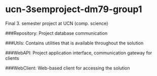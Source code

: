 ucn-3semproject-dm79-group1
===========================

Final 3. semester project at UCN (comp. science)

###Repository:
    Project database communication

###Utils:
    Contains utilities that is available throughout the solution

###WebAPI:
    Project application interface, communication gateway for clients

###WebClient:
    Web-based client for accessing the solution
